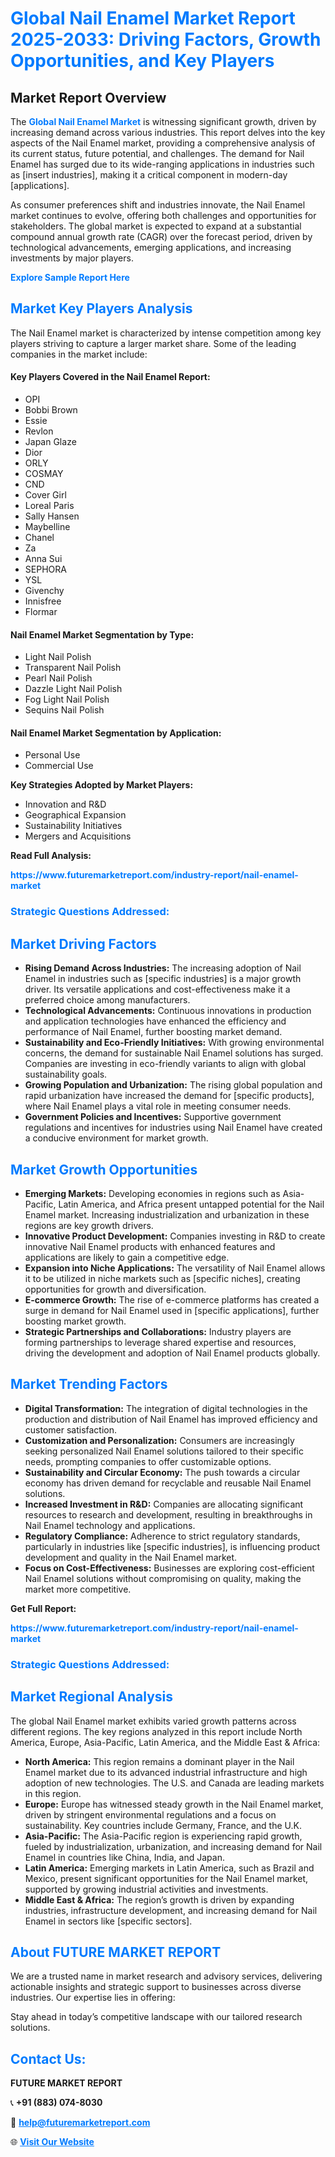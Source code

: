 <h1 style="color: #007BFF;">Global Nail Enamel Market Report 2025-2033: Driving Factors, Growth Opportunities, and Key Players</h1>

<section id="overview">
<h2>Market Report Overview</h2>
<p>The <a href="https://www.futuremarketreport.com/industry-report/nail-enamel-market" style="color: #007BFF; text-decoration: none;"><strong>Global Nail Enamel Market</strong></a> is witnessing significant growth, driven by increasing demand across various industries. This report delves into the key aspects of the Nail Enamel market, providing a comprehensive analysis of its current status, future potential, and challenges. The demand for Nail Enamel has surged due to its wide-ranging applications in industries such as [insert industries], making it a critical component in modern-day [applications].</p>
<p>As consumer preferences shift and industries innovate, the Nail Enamel market continues to evolve, offering both challenges and opportunities for stakeholders. The global market is expected to expand at a substantial compound annual growth rate (CAGR) over the forecast period, driven by technological advancements, emerging applications, and increasing investments by major players.</p>
</section>

<section id="overview">
<p><a href="https://www.futuremarketreport.com/request-sample/reportId=52083" style="color: #007BFF; text-decoration: none;"><strong>Explore Sample Report Here</strong></a></p>
</section>

<section id="key-players">
<h2 style="color: #007BFF;">Market Key Players Analysis</h2>
<p>The Nail Enamel market is characterized by intense competition among key players striving to capture a larger market share. Some of the leading companies in the market include:</p>
<h4>Key Players Covered in the Nail Enamel Report:</h4>
<ul><li>OPI</li><li>Bobbi Brown</li><li>Essie</li><li>Revlon</li><li>Japan Glaze</li><li>Dior</li><li>ORLY</li><li>COSMAY</li><li>CND</li><li>Cover Girl</li><li>Loreal Paris</li><li>Sally Hansen</li><li>Maybelline</li><li>Chanel</li><li>Za</li><li>Anna Sui</li><li>SEPHORA</li><li>YSL</li><li>Givenchy</li><li>Innisfree</li><li>Flormar</li></ul>
<h4>Nail Enamel Market Segmentation by Type:</h4>
<ul><li>Light Nail Polish</li><li>Transparent Nail Polish</li><li>Pearl Nail Polish</li><li>Dazzle Light Nail Polish</li><li>Fog Light Nail Polish</li><li>Sequins Nail Polish</li></ul>

<h4>Nail Enamel Market Segmentation by Application:</h4>
<ul><li>Personal Use</li><li>Commercial Use</li></ul>
<p><strong>Key Strategies Adopted by Market Players:</strong></p>
<ul>
<li>Innovation and R&D</li>
<li>Geographical Expansion</li>
<li>Sustainability Initiatives</li>
<li>Mergers and Acquisitions</li>
</ul>
</section>

<section>
<p><strong>Read Full Analysis: </strong></p><a href="https://www.futuremarketreport.com/industry-report/nail-enamel-market" style="color: #007BFF; text-decoration: none;"><strong>https://www.futuremarketreport.com/industry-report/nail-enamel-market</strong></a>
<h3 style="color: #007BFF;">Strategic Questions Addressed:</h3>
</section>

<section id="driving-factors">
<h2 style="color: #007BFF;">Market Driving Factors</h2>
<ul>
<li><strong>Rising Demand Across Industries:</strong> The increasing adoption of Nail Enamel in industries such as [specific industries] is a major growth driver. Its versatile applications and cost-effectiveness make it a preferred choice among manufacturers.</li>
<li><strong>Technological Advancements:</strong> Continuous innovations in production and application technologies have enhanced the efficiency and performance of Nail Enamel, further boosting market demand.</li>
<li><strong>Sustainability and Eco-Friendly Initiatives:</strong> With growing environmental concerns, the demand for sustainable Nail Enamel solutions has surged. Companies are investing in eco-friendly variants to align with global sustainability goals.</li>
<li><strong>Growing Population and Urbanization:</strong> The rising global population and rapid urbanization have increased the demand for [specific products], where Nail Enamel plays a vital role in meeting consumer needs.</li>
<li><strong>Government Policies and Incentives:</strong> Supportive government regulations and incentives for industries using Nail Enamel have created a conducive environment for market growth.</li>
</ul>
</section>

<section id="growth-opportunities">
<h2 style="color: #007BFF;">Market Growth Opportunities</h2>
<ul>
<li><strong>Emerging Markets:</strong> Developing economies in regions such as Asia-Pacific, Latin America, and Africa present untapped potential for the Nail Enamel market. Increasing industrialization and urbanization in these regions are key growth drivers.</li>
<li><strong>Innovative Product Development:</strong> Companies investing in R&D to create innovative Nail Enamel products with enhanced features and applications are likely to gain a competitive edge.</li>
<li><strong>Expansion into Niche Applications:</strong> The versatility of Nail Enamel allows it to be utilized in niche markets such as [specific niches], creating opportunities for growth and diversification.</li>
<li><strong>E-commerce Growth:</strong> The rise of e-commerce platforms has created a surge in demand for Nail Enamel used in [specific applications], further boosting market growth.</li>
<li><strong>Strategic Partnerships and Collaborations:</strong> Industry players are forming partnerships to leverage shared expertise and resources, driving the development and adoption of Nail Enamel products globally.</li>
</ul>
</section>

<section id="trending-factors">
<h2 style="color: #007BFF;">Market Trending Factors</h2>
<ul>
<li><strong>Digital Transformation:</strong> The integration of digital technologies in the production and distribution of Nail Enamel has improved efficiency and customer satisfaction.</li>
<li><strong>Customization and Personalization:</strong> Consumers are increasingly seeking personalized Nail Enamel solutions tailored to their specific needs, prompting companies to offer customizable options.</li>
<li><strong>Sustainability and Circular Economy:</strong> The push towards a circular economy has driven demand for recyclable and reusable Nail Enamel solutions.</li>
<li><strong>Increased Investment in R&D:</strong> Companies are allocating significant resources to research and development, resulting in breakthroughs in Nail Enamel technology and applications.</li>
<li><strong>Regulatory Compliance:</strong> Adherence to strict regulatory standards, particularly in industries like [specific industries], is influencing product development and quality in the Nail Enamel market.</li>
<li><strong>Focus on Cost-Effectiveness:</strong> Businesses are exploring cost-efficient Nail Enamel solutions without compromising on quality, making the market more competitive.</li>
</ul>
</section>

<section>
<p><strong>Get Full Report: </strong></p><a href="https://www.futuremarketreport.com/industry-report/nail-enamel-market" style="color: #007BFF; text-decoration: none;"><strong>https://www.futuremarketreport.com/industry-report/nail-enamel-market</strong></a>
<h3 style="color: #007BFF;">Strategic Questions Addressed:</h3>
</section>


<section id="regional-analysis">
<h2 style="color: #007BFF;">Market Regional Analysis</h2>
<p>The global Nail Enamel market exhibits varied growth patterns across different regions. The key regions analyzed in this report include North America, Europe, Asia-Pacific, Latin America, and the Middle East & Africa:</p>
<ul>
<li><strong>North America:</strong> This region remains a dominant player in the Nail Enamel market due to its advanced industrial infrastructure and high adoption of new technologies. The U.S. and Canada are leading markets in this region.</li>
<li><strong>Europe:</strong> Europe has witnessed steady growth in the Nail Enamel market, driven by stringent environmental regulations and a focus on sustainability. Key countries include Germany, France, and the U.K.</li>
<li><strong>Asia-Pacific:</strong> The Asia-Pacific region is experiencing rapid growth, fueled by industrialization, urbanization, and increasing demand for Nail Enamel in countries like China, India, and Japan.</li>
<li><strong>Latin America:</strong> Emerging markets in Latin America, such as Brazil and Mexico, present significant opportunities for the Nail Enamel market, supported by growing industrial activities and investments.</li>
<li><strong>Middle East & Africa:</strong> The region’s growth is driven by expanding industries, infrastructure development, and increasing demand for Nail Enamel in sectors like [specific sectors].</li>
</ul>
</section>

<footer>
<h2 style="color: #007BFF;">About FUTURE MARKET REPORT</h2>
<p>We are a trusted name in market research and advisory services, delivering actionable insights and strategic support to businesses across diverse industries. Our expertise lies in offering:</p>

<p>Stay ahead in today’s competitive landscape with our tailored research solutions.</p>

<h2 style="color: #007BFF;">Contact Us:</h2>
<p><strong>FUTURE MARKET REPORT</strong></p>
<p>📞 <strong>+91 (883) 074-8030</strong></p>
<p>📧 <strong><a href="mailto:help@futuremarketreport.com" style="color: #007BFF;">help@futuremarketreport.com</a></strong></p>
<p>🌐 <strong><a href="https://www.futuremarketreport.com/" style="color: #007BFF;">Visit Our Website</a></strong></p>
</footer>
